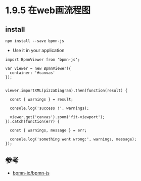# 1.9.5 在web画流程图


## install

```
npm install --save bpmn-js
```


- Use it in your application

```
import BpmnViewer from 'bpmn-js';

var viewer = new BpmnViewer({
  container: '#canvas'
});


viewer.importXML(pizzaDiagram).then(function(result) {

  const { warnings } = result;

  console.log('success !', warnings);

  viewer.get('canvas').zoom('fit-viewport');
}).catch(function(err) {

  const { warnings, message } = err;

  console.log('something went wrong:', warnings, message);
});
```



## 参考
- [bpmn-io/bpmn-js](https://github.com/bpmn-io/bpmn-js)

